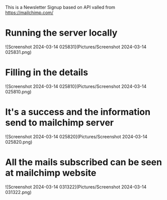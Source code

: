 This is a Newsletter Signup based on API valled from https://mailchimp.com/  <Br>
<h1>Running the server locally</h1>
![Screenshot 2024-03-14 025831](Pictures/Screenshot 2024-03-14 025831.png)  <Br>
<h1>Filling in the details</h1>
![Screenshot 2024-03-14 025810](Pictures/Screenshot 2024-03-14 025810.png)  <Br>
<h1>It's a success and the information send to mailchimp server</h1>
![Screenshot 2024-03-14 025820](Pictures/Screenshot 2024-03-14 025820.png)  <Br>
<h1>All the mails subscribed can be seen at mailchimp website</h1>
![Screenshot 2024-03-14 031322](Pictures/Screenshot 2024-03-14 031322.png)   <Br>
